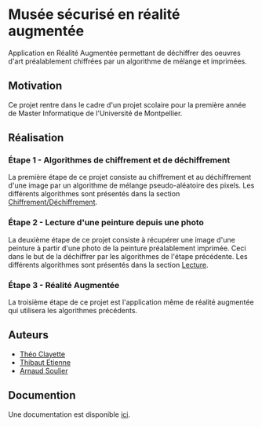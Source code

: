 # Musée sécurisé en réalité augmentée

Application en Réalité Augmentée permettant de déchiffrer des oeuvres d'art préalablement chiffrées par un algorithme de mélange et imprimées.

## Motivation

Ce projet rentre dans le cadre d'un projet scolaire pour la première année de Master Informatique de l'Université de Montpellier.

## Réalisation

### Étape 1 - Algorithmes de chiffrement et de déchiffrement

La première étape de ce projet consiste au chiffrement et au déchiffrement d'une image par un algorithme de mélange pseudo-aléatoire des pixels. Les différents algorithmes sont présentés dans la section [Chiffrement/Déchiffrement](https://github.com/souliera/musee_chiffre/tree/master/etape_1_chiffrement).

### Étape 2 - Lecture d'une peinture depuis une photo

La deuxième étape de ce projet consiste à récupérer une image d'une peinture à partir d'une photo de la peinture préalablement imprimée. Ceci dans le but de la déchiffrer par les algorithmes de l'étape précédente. Les différents algorithmes sont présentés dans la section [Lecture](https://github.com/souliera/musee_chiffre/tree/master/etape_2lecture).

### Étape 3 - Réalité Augmentée

La troisième étape de ce projet est l'application même de réalité augmentée qui utilisera les algorithmes précédents.

## Auteurs

- [Théo Clayette](https://github.com/clayettet)
- [Thibaut Etienne](https://github.com/ThibautE)
- [Arnaud Soulier](https://github.com/souliera)

## Documention


Une documentation est disponible [ici](https://github.com/souliera/musee_chiffre).
